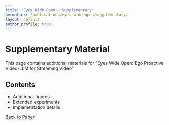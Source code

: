 ```yaml
---
title: "Eyes Wide Open – Supplementary"
permalink: /publications/eyes-wide-open/supplementary/
layout: default
author_profile: true
---
```


# Supplementary Material

This page contains additional materials for "Eyes Wide Open: Ego Proactive Video-LLM for Streaming Video".

## Contents

- Additional figures
- Extended experiments
- Implementation details

[Back to Paper](/publications/eyes-wide-open/)


